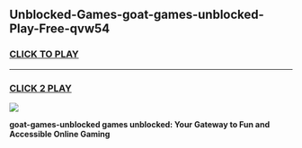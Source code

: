 
## Unblocked-Games-goat-games-unblocked-Play-Free-qvw54
<h3>
<a href="https://premium76.site?title=goat-games-unblocked&ref=22A">CLICK TO PLAY</a></h3>
<hr>

<h3>
<a href="https://premium76.site?title=goat-games-unblocked&ref=22A">CLICK 2 PLAY</a>
  
</h3>

<a href="https://premium76.site?title=goat-games-unblocked&ref=22A"><img src="https://clearcache.store/games.png"></a>


**goat-games-unblocked games unblocked: Your Gateway to Fun and Accessible Online Gaming**
